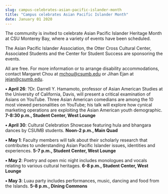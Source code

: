 ```yaml
---
slug: campus-celebrates-asian-pacific-islander-month
title: "Campus celebrates Asian Pacific Islander Month"
date: January 01 2020
---
```


<p>The community is invited to celebrate Asian Pacific Islander Heritage Month at CSU Monterey Bay, where a variety of events have been scheduled.
</p><p>The Asian Pacific Islander Association, the Otter Cross Cultural Center, Associated Students and the Center for Student Success are sponsoring the events.
</p><p>All are free. For more information or to arrange disability accommodations, contact Margaret Chou at <a href="mai&#108;&#116;&#111;&#58;&#109;&#99;&#104;&#111;&#117;&#64;&#99;&#115;&#117;&#109;&#98;&#x2e;&#x65;&#x64;&#x75;">mchou@csumb.edu</a> or Jihan Ejan at <a href="&#109;&#x61;&#105;&#x6c;&#116;&#x6f;&#58;&#x6a;&#101;&#x6a;&#97;&#x6e;&#64;&#x63;s&#117;&#x6d;&#98;&#x2e;&#101;&#x64;&#117;">jejan@csumb.edu</a>.
</p><p><strong>• April 26</strong>: ?Dr. Darrell Y. Hamamoto, professor of Asian American Studies at the University of California, Davis, will present a critical examination of Asians on YouTube. Three Asian American comedians are among the 10 most viewed personalities on YouTube; his talk will explore how cynical marketing operations are exploiting the Asian American youth demographic. <strong>7-8:30 p.m., Student Center, West Lounge</strong>
</p><p><strong>• April 30</strong>: Cultural Celebration Showcase featuring hula and bhangara dances by CSUMB students. <strong>Noon-2 p.m., Main Quad</strong>
</p><p><strong>• May 1</strong>: Faculty members will talk about their scholarly research that contributes to understanding Asian Pacific Islander issues, identities and experiences. <strong>5-7 p.m., Student Center, West Lounge</strong>
</p><p><strong>• May 2</strong>: Poetry and open mic night includes monologues and vocals relating to various cultural heritages. <strong>6-8 p.m., Student Center, West Lounge</strong>
</p><p><strong>• May 3</strong>: Luau party includes performances, music, dancing and food from the Islands. <strong>5-8 p.m., Dining Commons</strong>
</p><p> 
</p>

